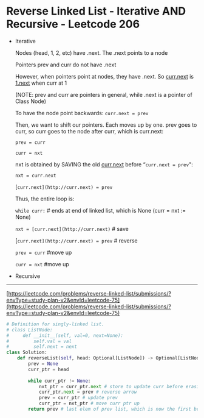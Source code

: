 # Reverse Linked List - Iterative AND Recursive - Leetcode 206

- Iterative
    
    Nodes (head, 1, 2, etc) have .next. The .next points to a node
    
    Pointers prev and curr do not have .next
    
    However, when pointers point at nodes, they have .next. So [curr.next](http://curr.next) is [1.next](http://1.next) when curr at 1
    
    (NOTE: prev and curr are pointers in general, while .next is a pointer of Class Node)
    
    To have the node point backwards: `curr.next = prev`
    
    Then, we want to shift our pointers. Each moves up by one. prev goes to curr, so curr goes to the node after curr, which is curr.next: 
    
    `prev = curr`
    
    `curr = nxt`
    
    nxt is obtained by SAVING the old [curr.next](http://curr.next) before “`curr.next = prev`":
    
    `nxt = curr.next`
    
    [`curr.next](http://curr.next) = prev`
    
    Thus, the entire loop is:
    
    `while curr:`  # ends at end of linked list, which is None (curr = nxt := None)
    
    `nxt = [curr.next](http://curr.next)` # save
    
    [`curr.next](http://curr.next) = prev` # reverse
    
    `prev = curr` #move up
    
    `curr = nxt` #move up
    
- Recursive

---

[https://leetcode.com/problems/reverse-linked-list/submissions/?envType=study-plan-v2&envId=leetcode-75](https://leetcode.com/problems/reverse-linked-list/submissions/?envType=study-plan-v2&envId=leetcode-75)

```python
# Definition for singly-linked list.
# class ListNode:
#     def __init__(self, val=0, next=None):
#         self.val = val
#         self.next = next
class Solution:
    def reverseList(self, head: Optional[ListNode]) -> Optional[ListNode]:
        prev = None
        curr_ptr = head
        
        while curr_ptr != None:
            nxt_ptr = curr_ptr.next # store to update curr before erasing
            curr_ptr.next = prev # reverse arrow
            prev = curr_ptr # update prev
            curr_ptr = nxt_ptr # move curr ptr up
        return prev # last elem of prev list, which is now the first bc it's reversed
```
